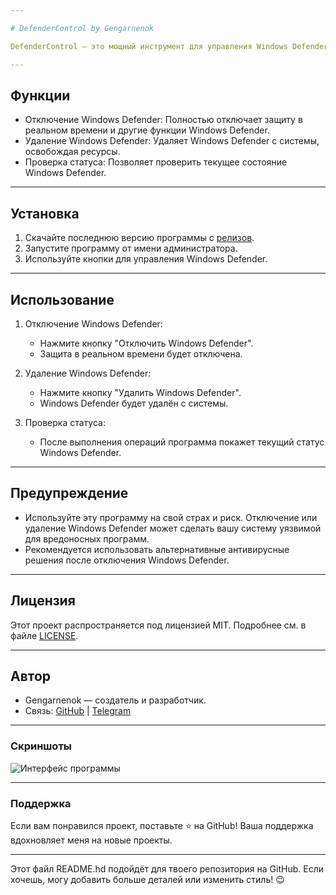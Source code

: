```yaml
---

# DefenderControl by Gengarnenok

DefenderControl — это мощный инструмент для управления Windows Defender. Программа позволяет легко отключать и удалять Windows Defender, что может быть полезно для пользователей, которые хотят использовать альтернативные решения для защиты системы или для тех, кому Defender мешает в работе.

---
```


## Функции
- Отключение Windows Defender: Полностью отключает защиту в реальном времени и другие функции Windows Defender.
- Удаление Windows Defender: Удаляет Windows Defender с системы, освобождая ресурсы.
- Проверка статуса: Позволяет проверить текущее состояние Windows Defender.

---

## Установка
1. Скачайте последнюю версию программы с [релизов](https://github.com/Gengarnenok/DefenderControl/releases).
2. Запустите программу от имени администратора.
3. Используйте кнопки для управления Windows Defender.

---

## Использование
1. Отключение Windows Defender:
   - Нажмите кнопку "Отключить Windows Defender".
   - Защита в реальном времени будет отключена.

2. Удаление Windows Defender:
   - Нажмите кнопку "Удалить Windows Defender".
   - Windows Defender будет удалён с системы.

3. Проверка статуса:
   - После выполнения операций программа покажет текущий статус Windows Defender.

---

## Предупреждение
- Используйте эту программу на свой страх и риск. Отключение или удаление Windows Defender может сделать вашу систему уязвимой для вредоносных программ.
- Рекомендуется использовать альтернативные антивирусные решения после отключения Windows Defender.

---

## Лицензия
Этот проект распространяется под лицензией MIT. Подробнее см. в файле [LICENSE](LICENSE).

---

## Автор
- Gengarnenok — создатель и разработчик.
- Связь: [GitHub](https://github.com/Gengarnenok) | [Telegram](https://t.me/Gengarnenok)

---

### Скриншоты
![Интерфейс программы](screenshot.png)

---

### Поддержка
Если вам понравился проект, поставьте ⭐ на GitHub! Ваша поддержка вдохновляет меня на новые проекты.

---

Этот файл README.hd подойдёт для твоего репозитория на GitHub. Если хочешь, могу добавить больше деталей или изменить стиль! 😉
